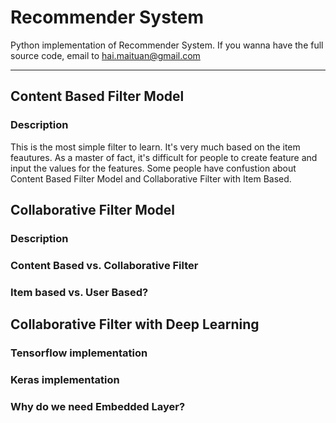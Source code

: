 # Recommender System 
Python implementation of Recommender System.
If you wanna have the full source code, email to hai.maituan@gmail.com

-------------------------------------
## Content Based Filter Model
### Description
This is the most simple filter to learn. It's very much based on the item feautures. As a master of fact, it's difficult for people to create feature and input the values for the features. Some people have confustion about Content Based Filter Model and Collaborative Filter with Item Based. 

## Collaborative Filter Model
### Description
### Content Based vs. Collaborative Filter
### Item based vs. User Based?

## Collaborative Filter with Deep Learning
### Tensorflow implementation
### Keras implementation
### Why do we need Embedded Layer?
